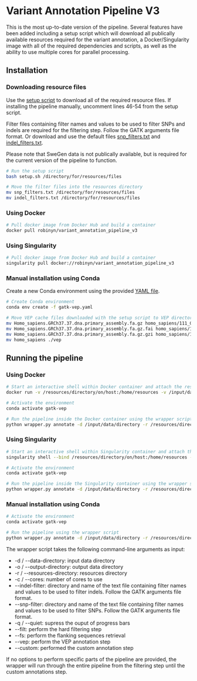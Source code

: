 # Variant Annotation Pipeline V3

This is the most up-to-date version of the pipeline. Several features have been added including a setup script which will download all publically available resources required for the variant annotation, a Docker/Singularity image with all of the required dependencies and scripts, as well as the ability to use multiple cores for parallel processing.

## Installation

### Downloading resource files

Use the [setup script](./setup.sh) to download all of the required resource files. If installing the pipeline manually, uncomment lines 46-54 from the setup script.

Filter files containing filter names and values to be used to filter SNPs and indels are required for the filtering step. Follow the GATK arguments file format. Or download and use the default files [snp_filters.txt](./filter_files/snp_filters.txt) and [indel_filters.txt](./filter_files/indel_filters.txt).

Please note that SweGen data is not publically available, but is required for the current version of the pipeline to function.

```sh
# Run the setup script
bash setup.sh /directory/for/resources/files

# Move the filter files into the resources directory
mv snp_filters.txt /directory/for/resources/files
mv indel_filters.txt /directory/for/resources/files
```

### Using Docker

```sh
# Pull docker image from Docker Hub and build a container
docker pull robinyn/variant_annotation_pipeline_v3
```

### Using Singularity

```sh
# Pull docker image from Docker Hub and build a container
singularity pull docker://robinyn/variant_annotation_pipeline_v3
```

### Manual installation using Conda

Create a new Conda environment using the provided [YAML file](./gatk-vep.yaml).

```sh
# Create Conda environment
conda env create -f gatk-vep.yaml

# Move VEP cache files downloaded with the setup script to VEP directory
mv Homo_sapiens.GRCh37.37.dna.primary_assembly.fa.gz homo_sapiens/111_GRCh37
mv Homo_sapiens.GRCh37.37.dna.primary_assembly.fa.gz.fai homo_sapiens/111_GRCh37
mv Homo_sapiens.GRCh37.37.dna.primary_assembly.fa.gz.gzi homo_sapiens/111_GRCh37
mv homo_sapiens ./vep
```

## Running the pipeline

### Using Docker

```sh
# Start an interactive shell within Docker container and attach the resources, input data, output directories as volumes
docker run -v /resources/directory/on/host:/home/resources -v /input/data/directory/on/host:/home/data -v /output/directory/on/host:/home/output -it robinyn/variant_annotation_pipeline_v3

# Activate the environment
conda activate gatk-vep

# Run the pipeline inside the Docker container using the wrapper script
python wrapper.py annotate -d /input/data/directory -r /resources/directory -o /output/directory -c number_of_cores
```

### Using Singularity

```sh
# Start an interactive shell within Singularity container and attach the resources, input data, output directories as volumes
singularity shell --bind /resources/directory/on/host:/home/resources -bind /input/data/directory/on/host:/home/data -bind /output/directory/on/host:/home/output variant_annotation_pipeline_v3_latest.sif

# Activate the environment
conda activate gatk-vep

# Run the pipeline inside the Singularity container using the wrapper script
python wrapper.py annotate -d /input/data/directory -r /resources/directory -o /output/directory -c number_of_cores
```

### Manual installation using Conda

```sh
# Activate the environment
conda activate gatk-vep

# Run the pipeline using the wrapper script
python wrapper.py annotate -d /input/data/directory -r /resources/directory -o /output/directory -c number_of_cores
```

The wrapper script takes the following command-line arguments as input:
* -d / --data-directory: input data directory
* -o / --output-directory: output data directory
* -r / --resources-directory: resources directory
* -c / --cores: number of cores to use
* --indel-filter: directory and name of the text file containing filter names and values to be used to filter indels. Follow the GATK arguments file format.
* --snp-filter: directory and name of the text file containing filter names and values to be used to filter SNPs. Follow the GATK arguments file format.
* -q / --quiet: supress the ouput of progress bars
* --filt: perform the hard filtering step
* --fs: perform the flanking sequences retrieval
* --vep: perform the VEP annotation step
* --custom: performed the custom annotation step

If no options to perform specific parts of the pipeline are provided, the wrapper will run through the entire pipeline from the filtering step until the custom annotations step.